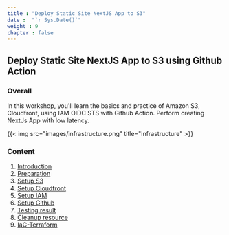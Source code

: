 ```yaml
---
title : "Deploy Static Site NextJS App to S3"
date :  "`r Sys.Date()`"
weight : 9
chapter : false
---
```


## Deploy Static Site NextJS App to S3 using Github Action

### Overall

 In this workshop, you'll learn the basics and practice of Amazon S3, Cloudfront, using IAM OIDC STS with Github Action. Perform creating NextJs App with low latency.

{{< img src="images/infrastructure.png" title="Infrastructure" >}}

### Content

 1. [Introduction](1-introduction/)
 2. [Preparation](2-preparation/)
 3. [Setup S3](3-s3/)
 4. [Setup Cloudfront](4-cloudfront/)
 5. [Setup IAM](5-iam/)
 6. [Setup Github](6-github)
 7. [Testing result](7-result/)
 8. [Cleanup resource](8-cleanup/)
 9. [IaC-Terraform](9-terraform)
